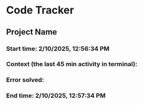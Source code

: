 # Code Tracker

  ## Project Name
  ### Start time: 2/10/2025, 12:56:34 PM
  ### Context (the last 45 min activity in terminal): 
  
  ### Error solved: 
  ### End time: 2/10/2025, 12:57:34 PM

  